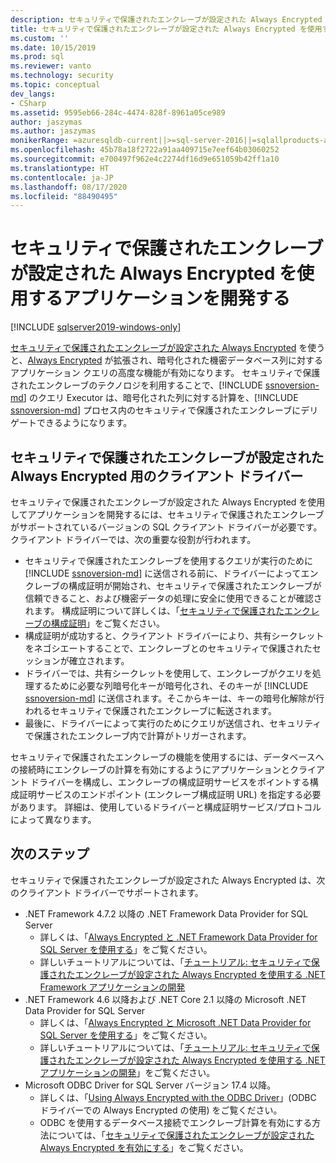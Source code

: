 ```yaml
---
description: セキュリティで保護されたエンクレーブが設定された Always Encrypted を使用するアプリケーションを開発する
title: セキュリティで保護されたエンクレーブが設定された Always Encrypted を使用するアプリケーションを開発する | Microsoft Docs
ms.custom: ''
ms.date: 10/15/2019
ms.prod: sql
ms.reviewer: vanto
ms.technology: security
ms.topic: conceptual
dev_langs:
- CSharp
ms.assetid: 9595eb66-284c-4474-828f-8961a05ce989
author: jaszymas
ms.author: jaszymas
monikerRange: =azuresqldb-current||>=sql-server-2016||=sqlallproducts-allversions||>=sql-server-linux-2017||=azuresqldb-mi-current
ms.openlocfilehash: 45b78a18f2722a91aa409715e7eef64b03060252
ms.sourcegitcommit: e700497f962e4c2274df16d9e651059b42ff1a10
ms.translationtype: HT
ms.contentlocale: ja-JP
ms.lasthandoff: 08/17/2020
ms.locfileid: "88490495"
---
```

# <a name="develop-applications-using-always-encrypted-with-secure-enclaves"></a>セキュリティで保護されたエンクレーブが設定された Always Encrypted を使用するアプリケーションを開発する
[!INCLUDE [sqlserver2019-windows-only](../../../includes/applies-to-version/sqlserver2019-windows-only.md)]

[セキュリティで保護されたエンクレーブが設定された Always Encrypted](always-encrypted-enclaves.md) を使うと、[Always Encrypted](always-encrypted-database-engine.md) が拡張され、暗号化された機密データベース列に対するアプリケーション クエリの高度な機能が有効になります。 セキュリティで保護されたエンクレーブのテクノロジを利用することで、[!INCLUDE [ssnoversion-md](../../../includes/ssnoversion-md.md)] のクエリ Executor は、暗号化された列に対する計算を、[!INCLUDE [ssnoversion-md](../../../includes/ssnoversion-md.md)] プロセス内のセキュリティで保護されたエンクレーブにデリゲートできるようになります。

## <a name="client-driver-for-always-encrypted-with-secure-enclaves"></a>セキュリティで保護されたエンクレーブが設定された Always Encrypted 用のクライアント ドライバー

セキュリティで保護されたエンクレーブが設定された Always Encrypted を使用してアプリケーションを開発するには、セキュリティで保護されたエンクレーブがサポートされているバージョンの SQL クライアント ドライバーが必要です。 クライアント ドライバーでは、次の重要な役割が行われます。
- セキュリティで保護されたエンクレーブを使用するクエリが実行のために [!INCLUDE [ssnoversion-md](../../../includes/ssnoversion-md.md)] に送信される前に、ドライバーによってエンクレーブの構成証明が開始され、セキュリティで保護されたエンクレーブが信頼できること、および機密データの処理に安全に使用できることが確認されます。 構成証明について詳しくは、「[セキュリティで保護されたエンクレーブの構成証明](always-encrypted-enclaves.md#secure-enclave-attestation)」をご覧ください。
- 構成証明が成功すると、クライアント ドライバーにより、共有シークレットをネゴシエートすることで、エンクレーブとのセキュリティで保護されたセッションが確立されます。
- ドライバーでは、共有シークレットを使用して、エンクレーブがクエリを処理するために必要な列暗号化キーが暗号化され、そのキーが [!INCLUDE [ssnoversion-md](../../../includes/ssnoversion-md.md)] に送信されます。そこからキーは、キーの暗号化解除が行われるセキュリティで保護されたエンクレーブに転送されます。 
- 最後に、ドライバーによって実行のためにクエリが送信され、セキュリティで保護されたエンクレーブ内で計算がトリガーされます。

セキュリティで保護されたエンクレーブの機能を使用するには、データベースへの接続時にエンクレーブの計算を有効にするようにアプリケーションとクライアント ドライバーを構成し、エンクレーブの構成証明サービスをポイントする構成証明サービスのエンドポイント (エンクレーブ構成証明 URL) を指定する必要があります。 詳細は、使用しているドライバーと構成証明サービス/プロトコルによって異なります。

## <a name="next-steps"></a>次のステップ

セキュリティで保護されたエンクレーブが設定された Always Encrypted は、次のクライアント ドライバーでサポートされます。
- .NET Framework 4.7.2 以降の .NET Framework Data Provider for SQL Server 
    - 詳しくは、「[Always Encrypted と .NET Framework Data Provider for SQL Server を使用する](../../../relational-databases/security/encryption/develop-using-always-encrypted-with-net-framework-data-provider.md)」をご覧ください。
    - 詳しいチュートリアルについては、「[チュートリアル: セキュリティで保護されたエンクレーブが設定された Always Encrypted を使用する .NET Framework アプリケーションの開発](../tutorial-always-encrypted-enclaves-develop-net-framework-apps.md)
- .NET Framework 4.6 以降および .NET Core 2.1 以降の Microsoft .NET Data Provider for SQL Server 
    - 詳しくは、「[Always Encrypted と Microsoft .NET Data Provider for SQL Server を使用する](../../../connect/ado-net/sql/sqlclient-support-always-encrypted.md)」をご覧ください。
    - 詳しいチュートリアルについては、「[チュートリアル: セキュリティで保護されたエンクレーブが設定された Always Encrypted を使用する .NET アプリケーションの開発](../../../connect/ado-net/sql/tutorial-always-encrypted-enclaves-develop-net-apps.md)」をご覧ください。
- Microsoft ODBC Driver for SQL Server バージョン 17.4 以降。 
    - 詳しくは、「[Using Always Encrypted with the ODBC Driver](../../../connect/odbc/using-always-encrypted-with-the-odbc-driver.md)」(ODBC ドライバーでの Always Encrypted の使用) をご覧ください。 
    - ODBC を使用するデータベース接続でエンクレーブ計算を有効にする方法については、「[セキュリティで保護されたエンクレーブが設定された Always Encrypted を有効にする](../../../connect/odbc/using-always-encrypted-with-the-odbc-driver.md#enabling-always-encrypted-with-secure-enclaves)」をご覧ください。
